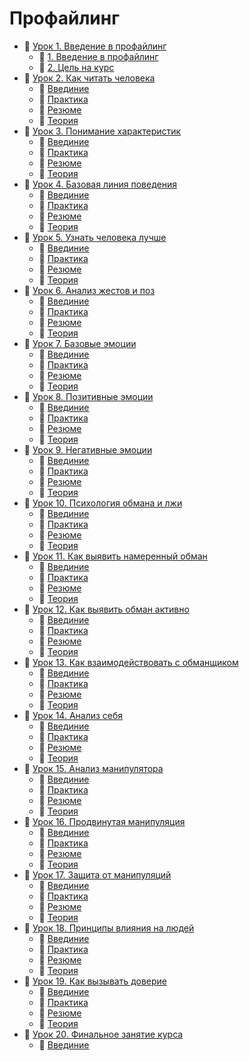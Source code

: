 # Профайлинг

- 📂 [Урок 1. Введение в профайлинг](/./Урок%201.%20Введение%20в%20профайлинг)
  - 📄 [1. Введение в профайлинг ](/./Урок%201.%20Введение%20в%20профайлинг/1.%20Введение%20в%20профайлинг.txt)
  - 📄 [2. Цель на курс ](/./Урок%201.%20Введение%20в%20профайлинг/2.%20Цель%20на%20курс.txt)
- 📂 [Урок 2. Как читать человека](/./Урок%202.%20Как%20читать%20человека)
  - 📄 [Введиние ](/./Урок%202.%20Как%20читать%20человека/Введиние.txt)
  - 📄 [Практика ](/./Урок%202.%20Как%20читать%20человека/Практика.txt)
  - 📄 [Резюме ](/./Урок%202.%20Как%20читать%20человека/Резюме.txt)
  - 📄 [Теория ](/./Урок%202.%20Как%20читать%20человека/Теория.txt)
- 📂 [Урок 3. Понимание характеристик](/./Урок%203.%20Понимание%20характеристик)
  - 📄 [Введиние ](/./Урок%203.%20Понимание%20характеристик/Введиние.txt)
  - 📄 [Практика ](/./Урок%203.%20Понимание%20характеристик/Практика.txt)
  - 📄 [Резюме ](/./Урок%203.%20Понимание%20характеристик/Резюме.txt)
  - 📄 [Теория ](/./Урок%203.%20Понимание%20характеристик/Теория.txt)
- 📂 [Урок 4. Базовая линия поведения](/./Урок%204.%20Базовая%20линия%20поведения)
  - 📄 [Введиние ](/./Урок%204.%20Базовая%20линия%20поведения/Введиние.txt)
  - 📄 [Практика ](/./Урок%204.%20Базовая%20линия%20поведения/Практика.txt)
  - 📄 [Резюме ](/./Урок%204.%20Базовая%20линия%20поведения/Резюме.txt)
  - 📄 [Теория ](/./Урок%204.%20Базовая%20линия%20поведения/Теория.txt)
- 📂 [Урок 5. Узнать человека лучше](/./Урок%205.%20Узнать%20человека%20лучше)
  - 📄 [Введиние ](/./Урок%205.%20Узнать%20человека%20лучше/Введиние.txt)
  - 📄 [Практика ](/./Урок%205.%20Узнать%20человека%20лучше/Практика.txt)
  - 📄 [Резюме ](/./Урок%205.%20Узнать%20человека%20лучше/Резюме.txt)
  - 📄 [Теория ](/./Урок%205.%20Узнать%20человека%20лучше/Теория.txt)
- 📂 [Урок 6. Анализ жестов и поз](/./Урок%206.%20Анализ%20жестов%20и%20поз)
  - 📄 [Введиние ](/./Урок%206.%20Анализ%20жестов%20и%20поз/Введиние.txt)
  - 📄 [Практика ](/./Урок%206.%20Анализ%20жестов%20и%20поз/Практика.txt)
  - 📄 [Резюме ](/./Урок%206.%20Анализ%20жестов%20и%20поз/Резюме.txt)
  - 📄 [Теория ](/./Урок%206.%20Анализ%20жестов%20и%20поз/Теория.txt)
- 📂 [Урок 7. Базовые эмоции](/./Урок%207.%20Базовые%20эмоции)
  - 📄 [Введиние ](/./Урок%207.%20Базовые%20эмоции/Введиние.txt)
  - 📄 [Практика ](/./Урок%207.%20Базовые%20эмоции/Практика.txt)
  - 📄 [Резюме ](/./Урок%207.%20Базовые%20эмоции/Резюме.txt)
  - 📄 [Теория ](/./Урок%207.%20Базовые%20эмоции/Теория.txt)
- 📂 [Урок 8. Позитивные эмоции](/./Урок%208.%20Позитивные%20эмоции)
  - 📄 [Введиние ](/./Урок%208.%20Позитивные%20эмоции/Введиние.txt)
  - 📄 [Практика ](/./Урок%208.%20Позитивные%20эмоции/Практика.txt)
  - 📄 [Резюме ](/./Урок%208.%20Позитивные%20эмоции/Резюме.txt)
  - 📄 [Теория ](/./Урок%208.%20Позитивные%20эмоции/Теория.txt)
- 📂 [Урок 9. Негативные эмоции](/./Урок%209.%20Негативные%20эмоции)
  - 📄 [Введиние ](/./Урок%209.%20Негативные%20эмоции/Введиние.txt)
  - 📄 [Практика ](/./Урок%209.%20Негативные%20эмоции/Практика.txt)
  - 📄 [Резюме ](/./Урок%209.%20Негативные%20эмоции/Резюме.txt)
  - 📄 [Теория ](/./Урок%209.%20Негативные%20эмоции/Теория.txt)
- 📂 [Урок 10. Психология обмана и лжи](/./Урок%2010.%20Психология%20обмана%20и%20лжи)
  - 📄 [Введиние ](/./Урок%2010.%20Психология%20обмана%20и%20лжи/Введиние.txt)
  - 📄 [Практика ](/./Урок%2010.%20Психология%20обмана%20и%20лжи/Практика.txt)
  - 📄 [Резюме ](/./Урок%2010.%20Психология%20обмана%20и%20лжи/Резюме.txt)
  - 📄 [Теория ](/./Урок%2010.%20Психология%20обмана%20и%20лжи/Теория.txt)
- 📂 [Урок 11. Как выявить намеренный обман](/./Урок%2011.%20Как%20выявить%20намеренный%20обман)
  - 📄 [Введиние ](/./Урок%2011.%20Как%20выявить%20намеренный%20обман/Введиние.txt)
  - 📄 [Практика ](/./Урок%2011.%20Как%20выявить%20намеренный%20обман/Практика.txt)
  - 📄 [Резюме ](/./Урок%2011.%20Как%20выявить%20намеренный%20обман/Резюме.txt)
  - 📄 [Теория ](/./Урок%2011.%20Как%20выявить%20намеренный%20обман/Теория.txt)
- 📂 [Урок 12. Как выявить обман активно](/./Урок%2012.%20Как%20выявить%20обман%20активно)
  - 📄 [Введиние ](/./Урок%2012.%20Как%20выявить%20обман%20активно/Введиние.txt)
  - 📄 [Практика ](/./Урок%2012.%20Как%20выявить%20обман%20активно/Практика.txt)
  - 📄 [Резюме ](/./Урок%2012.%20Как%20выявить%20обман%20активно/Резюме.txt)
  - 📄 [Теория ](/./Урок%2012.%20Как%20выявить%20обман%20активно/Теория.txt)
- 📂 [Урок 13. Как взаимодействовать с обманщиком](/./Урок%2013.%20Как%20взаимодействовать%20с%20обманщиком)
  - 📄 [Введиние ](/./Урок%2013.%20Как%20взаимодействовать%20с%20обманщиком/Введиние.txt)
  - 📄 [Практика ](/./Урок%2013.%20Как%20взаимодействовать%20с%20обманщиком/Практика.txt)
  - 📄 [Резюме ](/./Урок%2013.%20Как%20взаимодействовать%20с%20обманщиком/Резюме.txt)
  - 📄 [Теория ](/./Урок%2013.%20Как%20взаимодействовать%20с%20обманщиком/Теория.txt)
- 📂 [Урок 14. Анализ себя](/./Урок%2014.%20Анализ%20себя)
  - 📄 [Введиние ](/./Урок%2014.%20Анализ%20себя/Введиние.txt)
  - 📄 [Практика ](/./Урок%2014.%20Анализ%20себя/Практика.txt)
  - 📄 [Резюме ](/./Урок%2014.%20Анализ%20себя/Резюме.txt)
  - 📄 [Теория ](/./Урок%2014.%20Анализ%20себя/Теория.txt)
- 📂 [Урок 15. Анализ манипулятора](/./Урок%2015.%20Анализ%20манипулятора)
  - 📄 [Введиние ](/./Урок%2015.%20Анализ%20манипулятора/Введиние.txt)
  - 📄 [Практика ](/./Урок%2015.%20Анализ%20манипулятора/Практика.txt)
  - 📄 [Резюме ](/./Урок%2015.%20Анализ%20манипулятора/Резюме.txt)
  - 📄 [Теория ](/./Урок%2015.%20Анализ%20манипулятора/Теория.txt)
- 📂 [Урок 16. Продвинутая манипуляция](/./Урок%2016.%20Продвинутая%20манипуляция)
  - 📄 [Введиние ](/./Урок%2016.%20Продвинутая%20манипуляция/Введиние.txt)
  - 📄 [Практика ](/./Урок%2016.%20Продвинутая%20манипуляция/Практика.txt)
  - 📄 [Резюме ](/./Урок%2016.%20Продвинутая%20манипуляция/Резюме.txt)
  - 📄 [Теория ](/./Урок%2016.%20Продвинутая%20манипуляция/Теория.txt)
- 📂 [Урок 17. Защита от манипуляций](/./Урок%2017.%20Защита%20от%20манипуляций)
  - 📄 [Введиние ](/./Урок%2017.%20Защита%20от%20манипуляций/Введиние.txt)
  - 📄 [Практика ](/./Урок%2017.%20Защита%20от%20манипуляций/Практика.txt)
  - 📄 [Резюме ](/./Урок%2017.%20Защита%20от%20манипуляций/Резюме.txt)
  - 📄 [Теория ](/./Урок%2017.%20Защита%20от%20манипуляций/Теория.txt)
- 📂 [Урок 18. Принципы влияния на людей](/./Урок%2018.%20Принципы%20влияния%20на%20людей)
  - 📄 [Введиние ](/./Урок%2018.%20Принципы%20влияния%20на%20людей/Введиние.txt)
  - 📄 [Практика ](/./Урок%2018.%20Принципы%20влияния%20на%20людей/Практика.txt)
  - 📄 [Резюме ](/./Урок%2018.%20Принципы%20влияния%20на%20людей/Резюме.txt)
  - 📄 [Теория ](/./Урок%2018.%20Принципы%20влияния%20на%20людей/Теория.txt)
- 📂 [Урок 19. Как вызывать доверие](/./Урок%2019.%20Как%20вызывать%20доверие)
  - 📄 [Введиние ](/./Урок%2019.%20Как%20вызывать%20доверие/Введиние.txt)
  - 📄 [Практика ](/./Урок%2019.%20Как%20вызывать%20доверие/Практика.txt)
  - 📄 [Резюме ](/./Урок%2019.%20Как%20вызывать%20доверие/Резюме.txt)
  - 📄 [Теория ](/./Урок%2019.%20Как%20вызывать%20доверие/Теория.txt)
- 📂 [Урок 20. Финальное занятие курса](/./Урок%2020.%20Финальное%20занятие%20курса)
  - 📄 [Введиние ](/./Урок%2020.%20Финальное%20занятие%20курса/Введиние.txt)
